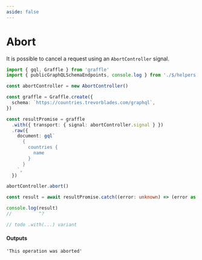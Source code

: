 ```yaml
---
aside: false
---
```


# Abort

It is possible to cancel a request using an `AbortController` signal.

```ts twoslash
import { gql, Graffle } from 'graffle'
import { publicGraphQLSchemaEndpoints, console.log } from './$/helpers.js'

const abortController = new AbortController()

const graffle = Graffle.create({
  schema: `https://countries.trevorblades.com/graphql`,
})

const resultPromise = graffle
  .with({ transport: { signal: abortController.signal } })
  .raw({
    document: gql`
      {
        countries {
          name
        }
      }
    `,
  })

abortController.abort()

const result = await resultPromise.catch((error: unknown) => (error as Error).message)

console.log(result)
//          ^?

// todo .with(...) variant
```

#### Outputs

```txt
'This operation was aborted'
```
